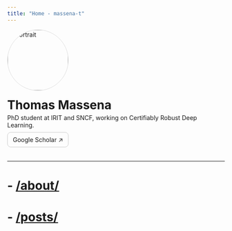 ```yaml
---
title: "Home - massena-t"
---
```


<div style="display:flex;align-items:center;gap:1rem;flex-wrap:wrap">
  <img src="{{ "/assets/images/profile.jpg" | relative_url }}" alt="portrait"
       style="width:140px;height:140px;object-fit:cover;border-radius:50%;border:1px solid #ddd;">
  <div>
    <h1 style="margin:0 0 .25rem 0;">Thomas Massena</h1>
    <p style="margin:.25rem 0;">
      PhD student at IRIT and SNCF, working on Certifiably Robust Deep Learning.
    </p>
    <p style="margin:.5rem 0;">
      <a href="https://scholar.google.com/citations?user=n09aacYAAAAJ"
         target="_blank" rel="noopener noreferrer"
         style="display:inline-block;padding:.5rem .75rem;border:1px solid #ccc;border-radius:8px;text-decoration:none;">
        Google Scholar ↗
      </a>
    </p>
  </div>
</div>

<hr style="margin:1.5rem 0;">

# - [/about/](/about/)
# - [/posts/](/posts/)

